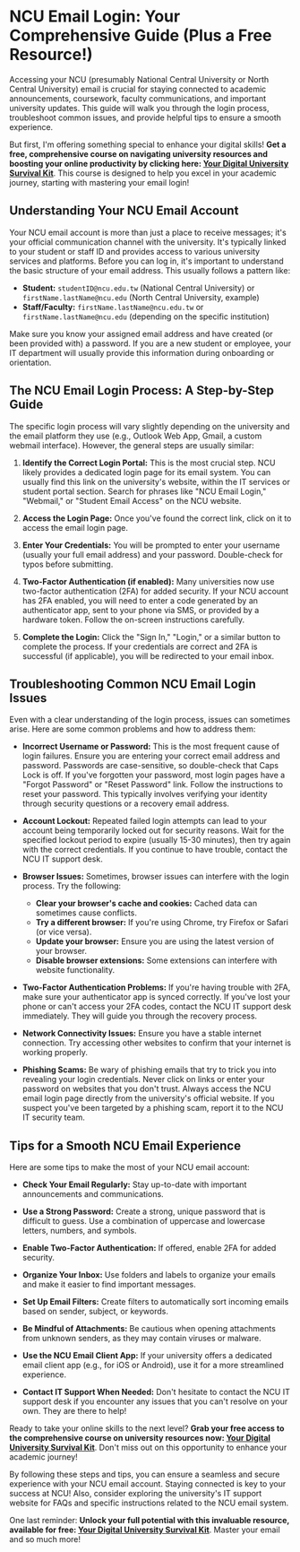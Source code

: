 # NCU Email Login: Your Comprehensive Guide (Plus a Free Resource!)

Accessing your NCU (presumably National Central University or North Central University) email is crucial for staying connected to academic announcements, coursework, faculty communications, and important university updates. This guide will walk you through the login process, troubleshoot common issues, and provide helpful tips to ensure a smooth experience.

But first, I'm offering something special to enhance your digital skills!  **Get a free, comprehensive course on navigating university resources and boosting your online productivity by clicking here:  [Your Digital University Survival Kit](https://udemywork.com/ncu-email-login)**. This course is designed to help you excel in your academic journey, starting with mastering your email login!

## Understanding Your NCU Email Account

Your NCU email account is more than just a place to receive messages; it's your official communication channel with the university.  It's typically linked to your student or staff ID and provides access to various university services and platforms.  Before you can log in, it's important to understand the basic structure of your email address. This usually follows a pattern like:

*   **Student:** `studentID@ncu.edu.tw` (National Central University) or `firstName.lastName@ncu.edu` (North Central University, example)
*   **Staff/Faculty:** `firstName.lastName@ncu.edu.tw` or `firstName.lastName@ncu.edu` (depending on the specific institution)

Make sure you know your assigned email address and have created (or been provided with) a password. If you are a new student or employee, your IT department will usually provide this information during onboarding or orientation.

## The NCU Email Login Process: A Step-by-Step Guide

The specific login process will vary slightly depending on the university and the email platform they use (e.g., Outlook Web App, Gmail, a custom webmail interface). However, the general steps are usually similar:

1.  **Identify the Correct Login Portal:** This is the most crucial step.  NCU likely provides a dedicated login page for its email system. You can usually find this link on the university's website, within the IT services or student portal section. Search for phrases like "NCU Email Login," "Webmail," or "Student Email Access" on the NCU website.

2.  **Access the Login Page:** Once you've found the correct link, click on it to access the email login page.

3.  **Enter Your Credentials:** You will be prompted to enter your username (usually your full email address) and your password. Double-check for typos before submitting.

4.  **Two-Factor Authentication (if enabled):** Many universities now use two-factor authentication (2FA) for added security. If your NCU account has 2FA enabled, you will need to enter a code generated by an authenticator app, sent to your phone via SMS, or provided by a hardware token. Follow the on-screen instructions carefully.

5.  **Complete the Login:** Click the "Sign In," "Login," or a similar button to complete the process. If your credentials are correct and 2FA is successful (if applicable), you will be redirected to your email inbox.

## Troubleshooting Common NCU Email Login Issues

Even with a clear understanding of the login process, issues can sometimes arise. Here are some common problems and how to address them:

*   **Incorrect Username or Password:** This is the most frequent cause of login failures. Ensure you are entering your correct email address and password. Passwords are case-sensitive, so double-check that Caps Lock is off. If you've forgotten your password, most login pages have a "Forgot Password" or "Reset Password" link. Follow the instructions to reset your password. This typically involves verifying your identity through security questions or a recovery email address.

*   **Account Lockout:**  Repeated failed login attempts can lead to your account being temporarily locked out for security reasons. Wait for the specified lockout period to expire (usually 15-30 minutes), then try again with the correct credentials. If you continue to have trouble, contact the NCU IT support desk.

*   **Browser Issues:** Sometimes, browser issues can interfere with the login process. Try the following:
    *   **Clear your browser's cache and cookies:** Cached data can sometimes cause conflicts.
    *   **Try a different browser:**  If you're using Chrome, try Firefox or Safari (or vice versa).
    *   **Update your browser:**  Ensure you are using the latest version of your browser.
    *   **Disable browser extensions:** Some extensions can interfere with website functionality.

*   **Two-Factor Authentication Problems:** If you're having trouble with 2FA, make sure your authenticator app is synced correctly. If you've lost your phone or can't access your 2FA codes, contact the NCU IT support desk immediately. They will guide you through the recovery process.

*   **Network Connectivity Issues:** Ensure you have a stable internet connection. Try accessing other websites to confirm that your internet is working properly.

*   **Phishing Scams:** Be wary of phishing emails that try to trick you into revealing your login credentials. Never click on links or enter your password on websites that you don't trust. Always access the NCU email login page directly from the university's official website. If you suspect you've been targeted by a phishing scam, report it to the NCU IT security team.

## Tips for a Smooth NCU Email Experience

Here are some tips to make the most of your NCU email account:

*   **Check Your Email Regularly:**  Stay up-to-date with important announcements and communications.

*   **Use a Strong Password:** Create a strong, unique password that is difficult to guess. Use a combination of uppercase and lowercase letters, numbers, and symbols.

*   **Enable Two-Factor Authentication:**  If offered, enable 2FA for added security.

*   **Organize Your Inbox:** Use folders and labels to organize your emails and make it easier to find important messages.

*   **Set Up Email Filters:**  Create filters to automatically sort incoming emails based on sender, subject, or keywords.

*   **Be Mindful of Attachments:**  Be cautious when opening attachments from unknown senders, as they may contain viruses or malware.

*   **Use the NCU Email Client App:** If your university offers a dedicated email client app (e.g., for iOS or Android), use it for a more streamlined experience.

*   **Contact IT Support When Needed:** Don't hesitate to contact the NCU IT support desk if you encounter any issues that you can't resolve on your own. They are there to help!

Ready to take your online skills to the next level? **Grab your free access to the comprehensive course on university resources now: [Your Digital University Survival Kit](https://udemywork.com/ncu-email-login)**. Don't miss out on this opportunity to enhance your academic journey!

By following these steps and tips, you can ensure a seamless and secure experience with your NCU email account.  Staying connected is key to your success at NCU! Also, consider exploring the university's IT support website for FAQs and specific instructions related to the NCU email system.

One last reminder:  **Unlock your full potential with this invaluable resource, available for free: [Your Digital University Survival Kit](https://udemywork.com/ncu-email-login)**.  Master your email and so much more!
